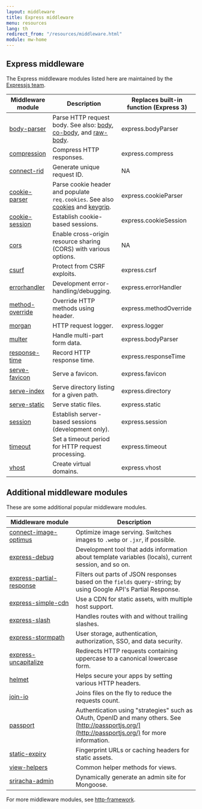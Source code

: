 ```yaml
---
layout: middleware
title: Express middleware
menu: resources
lang: th
redirect_from: "/resources/middleware.html"
module: mw-home
---
```


## Express middleware

The Express middleware modules listed here are maintained by the
[Expressjs team](https://github.com/orgs/expressjs/people).

|Middleware module | Description | Replaces built-in function (Express 3)|
|---------------------------|---------------------|----------------------|
| [body-parser](/{{page.lang}}/resources/middleware/body-parser.html) | Parse HTTP request body. See also: [body](https://github.com/raynos/body), [co-body](https://github.com/visionmedia/co-body), and  [raw-body](https://github.com/stream-utils/raw-body). | express.bodyParser |
| [compression](/{{page.lang}}/resources/middleware/compression.html) | Compress HTTP responses. | express.compress |
| [connect-rid](/{{page.lang}}/resources/middleware/connect-rid.html) | Generate unique request ID. | NA |
| [cookie-parser](/{{page.lang}}/resources/middleware/cookie-parser.html) | Parse cookie header and populate `req.cookies`. See also [cookies](https://github.com/jed/cookies) and [keygrip](https://github.com/jed/keygrip). | express.cookieParser|
| [cookie-session](/{{page.lang}}/resources/middleware/cookie-session.html) | Establish cookie-based sessions.| express.cookieSession |
| [cors](/{{page.lang}}/resources/middleware/cors.html) | Enable cross-origin resource sharing (CORS) with various options.| NA
| [csurf](/{{page.lang}}/resources/middleware/csurf.html) | Protect from CSRF exploits.|express.csrf |
| [errorhandler](/{{page.lang}}/resources/middleware/errorhandler.html) |Development error-handling/debugging. |express.errorHandler |
| [method-override](/{{page.lang}}/resources/middleware/method-override.html) |Override HTTP methods using header. |express.methodOverride |
| [morgan](/{{page.lang}}/resources/middleware/morgan.html) | HTTP request logger. | express.logger |
| [multer](/{{page.lang}}/resources/middleware/multer.html) | Handle multi-part form data. | express.bodyParser |
| [response-time](/{{page.lang}}/resources/middleware/response-time.html) |  Record HTTP response time. |express.responseTime |
| [serve-favicon](/{{page.lang}}/resources/middleware/serve-favicon.html) | Serve a favicon. |express.favicon |
| [serve-index](/{{page.lang}}/resources/middleware/serve-index.html) | Serve directory listing for a given path.| express.directory |
| [serve-static](/{{page.lang}}/resources/middleware/serve-static.html) |Serve static files. |express.static |
| [session](/{{page.lang}}/resources/middleware/session.html) | Establish server-based sessions (development only). | express.session |
| [timeout](/{{page.lang}}/resources/middleware/timeout.html) | Set a timeout period for HTTP request processing.|express.timeout |
| [vhost](/{{page.lang}}/resources/middleware/vhost.html) |Create virtual domains.|express.vhost|

## Additional middleware modules

These are some additional popular middleware modules.

|Middleware&nbsp;module | Description |
|---------------------------|---------------------|
| [connect-image-optimus](https://github.com/msemenistyi/connect-image-optimus) | Optimize image serving. Switches images to `.webp` or `.jxr`, if possible.|
| [express-debug](https://github.com/devoidfury/express-debug) | Development tool that adds information about template variables (locals), current session, and so on.|
| [express-partial-response](https://github.com/nemtsov/express-partial-response) | Filters out parts of JSON responses based on the `fields` query-string; by using Google API's Partial Response.|
| [express-simple-cdn](https://github.com/jamiesteven/express-simple-cdn) | Use a CDN for static assets, with multiple host support.|
| [express-slash](https://github.com/ericf/express-slash) | Handles routes with and without trailing slashes.|
| [express-stormpath](https://github.com/stormpath/stormpath-express) | User storage, authentication, authorization, SSO, and data security.|
| [express-uncapitalize](https://github.com/jamiesteven/express-uncapitalize) | Redirects HTTP requests containing uppercase to a canonical lowercase form.|
| [helmet](https://github.com/helmetjs/helmet) |Helps secure your apps by setting various HTTP headers.|
| [join-io](https://github.com/coderaiser/join-io) | Joins files on the fly to reduce the requests count.|
| [passport](https://github.com/jaredhanson/passport) | Authentication using "strategies" such as OAuth, OpenID and many others.  See [http://passportjs.org/](http://passportjs.org/) for more information.|
| [static-expiry](https://github.com/paulwalker/connect-static-expiry) | Fingerprint URLs or caching headers for static assets.|
| [view-helpers](https://github.com/madhums/node-view-helpers) | Common helper methods for views.|
| [sriracha-admin](https://github.com/hdngr/siracha) | Dynamically generate an admin site for Mongoose. |

For more middleware modules, see [http-framework](https://github.com/Raynos/http-framework#modules).

